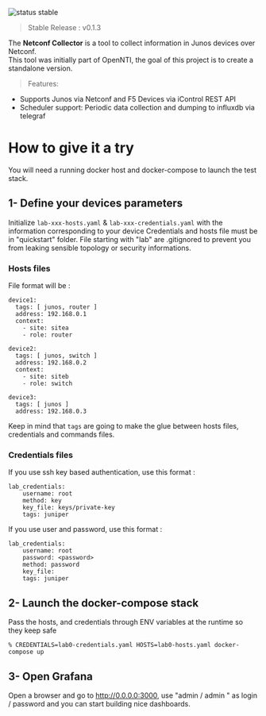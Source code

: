 ![status stable](https://img.shields.io/badge/status-stable-green.svg)  

> Stable Release : v0.1.3

The **Netconf Collector** is a tool to collect information in Junos devices over Netconf.  
This tool was initially part of OpenNTI, the goal of this project is to create a standalone version.

> Features:
-  Supports Junos via Netconf and F5 Devices via iControl REST API
-  Scheduler support: Periodic data collection and dumping to influxdb via telegraf

# How to give it a try
You will need a running docker host and docker-compose to launch the test stack.

## 1- Define your devices parameters
Initialize `lab-xxx-hosts.yaml` & `lab-xxx-credentials.yaml` with the information corresponding to your device
Credentials and hosts file must be in "quickstart" folder. File starting with "lab" are .gitignored to prevent you from leaking sensible topology or security informations.

### Hosts files
File format will be :
```
device1:
  tags: [ junos, router ]
  address: 192.168.0.1
  context:
    - site: sitea
    - role: router

device2:
  tags: [ junos, switch ]
  address: 192.168.0.2
  context:
    - site: siteb
    - role: switch

device3:
  tags: [ junos ]
  address: 192.168.0.3
```

Keep in mind that `tags` are going to make the glue between hosts files, credentials and commands files.

### Credentials files
If you use ssh key based authentication, use this format :
```
lab_credentials:
    username: root
    method: key
    key_file: keys/private-key
    tags: juniper
```

If you use user and password, use this format :
```
lab_credentials:
    username: root
    password: <password>
    method: password
    key_file:
    tags: juniper
```

## 2- Launch the docker-compose stack

Pass the hosts, and credentials through ENV variables at the runtime so they keep safe

```
% CREDENTIALS=lab0-credentials.yaml HOSTS=lab0-hosts.yaml docker-compose up
```

## 3- Open Grafana  

Open a browser and go to http://0.0.0.0:3000, use "admin / admin " as login / password and you can start building nice dashboards.
